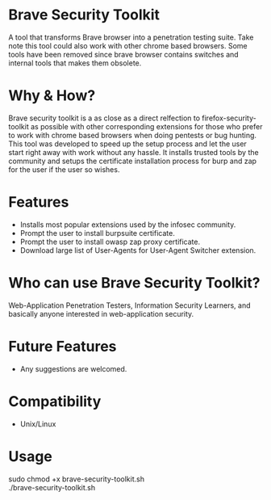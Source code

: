# Brave Security Toolkit
A tool that transforms Brave browser into a penetration testing suite. Take note this tool could also work with other chrome based browsers. Some tools have been removed since brave browser contains switches and internal tools that makes them obsolete.

# Why & How?
Brave security toolkit is a as close as a direct relfection to firefox-security-toolkit as possible with other corresponding extensions for those who prefer to work with chrome based browsers when doing pentests or bug hunting. This tool was developed to speed up the setup process and let the user start right away with work without any hassle. It installs trusted tools by the community and setups the certificate installation process for burp and zap for the user if the user so wishes.

# Features
- Installs most popular extensions used by the infosec community.
- Prompt the user to install burpsuite certificate.
- Prompt the user to install owasp zap proxy certificate.
- Download large list of User-Agents for User-Agent Switcher extension.

# Who can use Brave Security Toolkit?
Web-Application Penetration Testers, Information Security Learners, and basically anyone interested in web-application security.

# Future Features
- Any suggestions are welcomed.
  
# Compatibility
- Unix/Linux

# Usage
sudo chmod +x brave-security-toolkit.sh </br>
./brave-security-toolkit.sh
